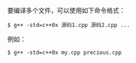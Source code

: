 要编译多个文件，可以使用如下命令格式：

```shell
$ g++ -std=c++0x 源码1.cpp 源码2.cpp ...
```

例如：

```shell
$ g++ -std=c++0x my.cpp precious.cpp
```

